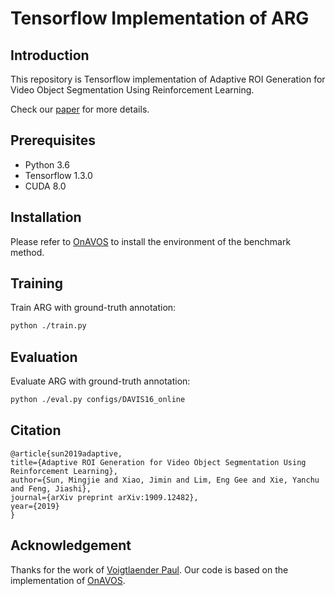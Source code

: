 # Tensorflow Implementation of ARG

## Introduction

This repository is Tensorflow implementation of Adaptive ROI Generation for Video Object Segmentation Using Reinforcement Learning.

Check our [paper](https://arxiv.org/pdf/1909.12482.pdf) for more details.

## Prerequisites

* Python 3.6
* Tensorflow 1.3.0
* CUDA 8.0

## Installation

Please refer to [OnAVOS](https://github.com/Stocastico/OnAVOS) to install the environment of the benchmark method.

## Training

Train ARG with ground-truth annotation:

```bash
python ./train.py
```

## Evaluation

Evaluate ARG with ground-truth annotation:

```bash
python ./eval.py configs/DAVIS16_online
```


## Citation

    @article{sun2019adaptive,
    title={Adaptive ROI Generation for Video Object Segmentation Using Reinforcement Learning},
    author={Sun, Mingjie and Xiao, Jimin and Lim, Eng Gee and Xie, Yanchu and Feng, Jiashi},
    journal={arXiv preprint arXiv:1909.12482},
    year={2019}
    }


## Acknowledgement

Thanks for the work of [Voigtlaender Paul](https://www.vision.rwth-aachen.de/person/197/). Our code is based on the implementation of [OnAVOS](https://github.com/Stocastico/OnAVOS).
